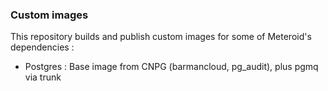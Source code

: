 ### Custom images

This repository builds and publish custom images for some of Meteroid's dependencies : 

- Postgres : Base image from CNPG (barmancloud, pg_audit), plus pgmq via trunk